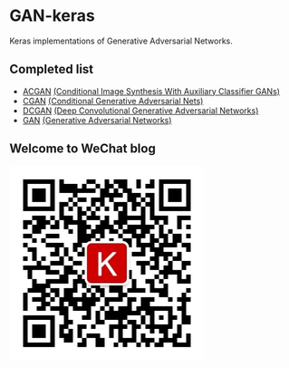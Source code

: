 # GAN-keras
Keras implementations of Generative Adversarial Networks.


## Completed list
- [ACGAN](/GAN/ACGAN.py) [(Conditional Image Synthesis With Auxiliary Classifier GANs)](https://arxiv.org/abs/1610.09585)
- [CGAN](/GAN/CGAN.py) [(Conditional Generative Adversarial Nets)](https://arxiv.org/abs/1411.1784)
- [DCGAN](/GAN/DCGAN.py) [(Deep Convolutional Generative Adversarial Networks)](http://arxiv.org/abs/1511.06434)
- [GAN](/GAN/GAN.py) [(Generative Adversarial Networks)](https://arxiv.org/abs/1406.2661)


## Welcome to WeChat blog
![](qrcode_for_gh_213bdb5b4f27_344.jpg)
